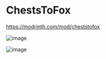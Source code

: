 # ChestsToFox
https://modrinth.com/mod/cheststofox

![image](https://github.com/AdamCalculator/ChestsToFox/assets/156993728/77b91a3e-0b02-495e-9cd2-304059b6cc9b)


![image](https://github.com/AdamCalculator/ChestsToFox/assets/156993728/3726227c-a2b4-47d0-9396-855f73ef12a1)
